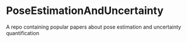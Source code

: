# PoseEstimationAndUncertainty
A repo containing popular papers about pose estimation and uncertainty quantification
